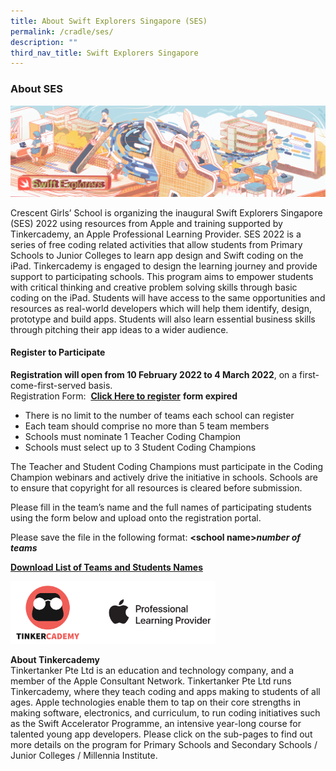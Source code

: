 ```yaml
---
title: About Swift Explorers Singapore (SES)
permalink: /cradle/ses/
description: ""
third_nav_title: Swift Explorers Singapore
---
```

### **About SES**

![](/images/ses1.png)

Crescent Girls’ School is organizing the inaugural Swift Explorers Singapore (SES) 2022 using resources from Apple and training supported by Tinkercademy, an Apple Professional Learning Provider. SES 2022 is a series of free coding related activities that allow students from Primary Schools to Junior Colleges to learn app design and Swift coding on the iPad. Tinkercademy is engaged to design the learning journey and provide support to participating schools. This program aims to empower students with critical thinking and creative problem solving skills through basic coding on the iPad. Students will have access to the same opportunities and resources as real-world developers which will help them identify, design, prototype and build apps. Students will also learn essential business skills through pitching their app ideas to a wider audience.

#### **Register to Participate**
**Registration will open from 10 February 2022 to 4 March 2022**, on a first-come-first-served basis.<br>
Registration Form:  **[Click Here to register](https://form.gov.sg/#!/61ee04e4d3b3e60013caef2c)** **form expired**

*   There is no limit to the number of teams each school can register
*   Each team should comprise no more than 5 team members
*   Schools must nominate 1 Teacher Coding Champion
*   Schools must select up to 3 Student Coding Champions

The Teacher and Student Coding Champions must participate in the Coding Champion webinars and actively drive the initiative in schools. Schools are to ensure that copyright for all resources is cleared before submission.  
  
Please fill in the team’s name and the full names of participating students using the form below and upload onto the registration portal.  
  
Please save the file in the following format: **\<school name>_number of teams_**

**[Download List of Teams and Students Names](/files/SES.pdf)**

<img src="/images/ses2.png" style="width:65%">

**About Tinkercademy**<br>
Tinkertanker Pte Ltd is an education and technology company, and a member of the Apple Consultant Network. Tinkertanker Pte Ltd runs Tinkercademy, where they teach coding and apps making to students of all ages. Apple technologies enable them to tap on their core strengths in making software, electronics, and curriculum, to run coding initiatives such as the Swift Accelerator Programme, an intensive year-long course for talented young app developers. Please click on the sub-pages to find out more details on the program for Primary Schools and Secondary Schools / Junior Colleges / Millennia Institute.